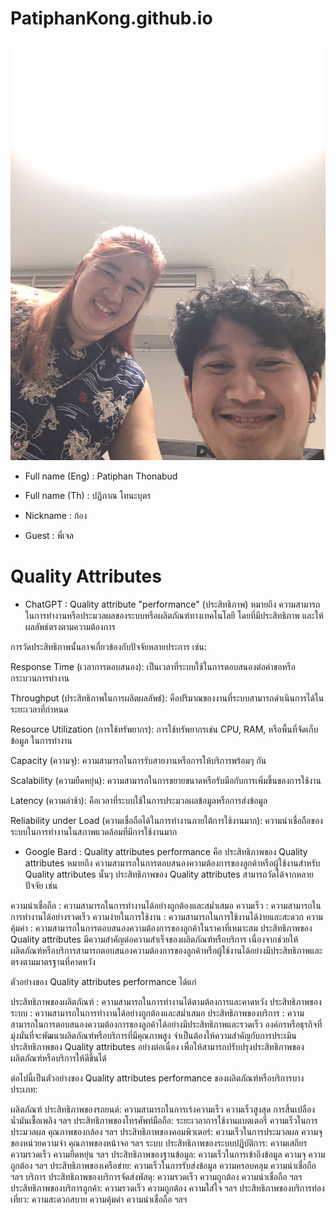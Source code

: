 # PatiphanKong.github.io
![alt text for screen readers](S__20602886.jpg "Text to show on mouseover")
* Full name (Eng) : Patiphan Thonabud

* Full name (Th) : ปฏิภาณ โทนะบุตร

* Nickname : ก้อง

* Guest : พี่เจล

# Quality Attributes
  * ChatGPT : Quality attribute "performance" (ประสิทธิภาพ) หมายถึง ความสามารถในการทำงานหรือประมวลผลของระบบหรือผลิตภัณฑ์ทางเทคโนโลยี โดยที่มีประสิทธิภาพ และให้ผลลัพธ์ตรงตามความต้องการ

การวัดประสิทธิภาพนั้นอาจเกี่ยวข้องกับปัจจัยหลายประการ เช่น:

Response Time (เวลาการตอบสนอง): เป็นเวลาที่ระบบใช้ในการตอบสนองต่อคำขอหรือกระบวนการทำงาน

Throughput (ประสิทธิภาพในการผลิตผลลัพธ์): คือปริมาณของงานที่ระบบสามารถดำเนินการได้ในระยะเวลาที่กำหนด

Resource Utilization (การใช้ทรัพยากร): การใช้ทรัพยากรเช่น CPU, RAM, หรือพื้นที่จัดเก็บข้อมูล ในการทำงาน

Capacity (ความจุ): ความสามารถในการรับสายงานหรือการให้บริการพร้อมๆ กัน

Scalability (ความยืดหยุ่น): ความสามารถในการขยายขนาดหรือรับมือกับการเพิ่มขึ้นของการใช้งาน

Latency (ความล่าช้า): คือเวลาที่ระบบใช้ในการประมวลผลข้อมูลหรือการส่งข้อมูล

Reliability under Load (ความเชื่อถือได้ในการทำงานภายใต้การใช้งานมาก): ความน่าเชื่อถือของระบบในการทำงานในสภาพแวดล้อมที่มีการใช้งานมาก
  * Google Bard : Quality attributes performance คือ ประสิทธิภาพของ Quality attributes หมายถึง ความสามารถในการตอบสนองความต้องการของลูกค้าหรือผู้ใช้งานสำหรับ Quality attributes นั้นๆ ประสิทธิภาพของ Quality attributes สามารถวัดได้จากหลายปัจจัย เช่น

ความน่าเชื่อถือ : ความสามารถในการทำงานได้อย่างถูกต้องและสม่ำเสมอ
ความเร็ว : ความสามารถในการทำงานได้อย่างรวดเร็ว
ความง่ายในการใช้งาน : ความสามารถในการใช้งานได้ง่ายและสะดวก
ความคุ้มค่า : ความสามารถในการตอบสนองความต้องการของลูกค้าในราคาที่เหมาะสม
ประสิทธิภาพของ Quality attributes มีความสำคัญต่อความสำเร็จของผลิตภัณฑ์หรือบริการ เนื่องจากช่วยให้ผลิตภัณฑ์หรือบริการสามารถตอบสนองความต้องการของลูกค้าหรือผู้ใช้งานได้อย่างมีประสิทธิภาพและตรงตามมาตรฐานที่คาดหวัง

ตัวอย่างของ Quality attributes performance ได้แก่

ประสิทธิภาพของผลิตภัณฑ์ : ความสามารถในการทำงานได้ตามต้องการและคาดหวัง
ประสิทธิภาพของระบบ : ความสามารถในการทำงานได้อย่างถูกต้องและสม่ำเสมอ
ประสิทธิภาพของบริการ : ความสามารถในการตอบสนองความต้องการของลูกค้าได้อย่างมีประสิทธิภาพและรวดเร็ว
องค์กรหรือธุรกิจที่มุ่งมั่นที่จะพัฒนาผลิตภัณฑ์หรือบริการที่มีคุณภาพสูง จำเป็นต้องให้ความสำคัญกับการประเมินประสิทธิภาพของ Quality attributes อย่างต่อเนื่อง เพื่อให้สามารถปรับปรุงประสิทธิภาพของผลิตภัณฑ์หรือบริการให้ดีขึ้นได้

ต่อไปนี้เป็นตัวอย่างของ Quality attributes performance ของผลิตภัณฑ์หรือบริการบางประเภท:

ผลิตภัณฑ์
ประสิทธิภาพของรถยนต์: ความสามารถในการเร่งความเร็ว ความเร็วสูงสุด การสิ้นเปลืองน้ำมันเชื้อเพลิง ฯลฯ
ประสิทธิภาพของโทรศัพท์มือถือ: ระยะเวลาการใช้งานแบตเตอรี่ ความเร็วในการประมวลผล คุณภาพของกล้อง ฯลฯ
ประสิทธิภาพของคอมพิวเตอร์: ความเร็วในการประมวลผล ความจุของหน่วยความจำ คุณภาพของหน้าจอ ฯลฯ
ระบบ
ประสิทธิภาพของระบบปฏิบัติการ: ความเสถียร ความรวดเร็ว ความยืดหยุ่น ฯลฯ
ประสิทธิภาพของฐานข้อมูล: ความเร็วในการเข้าถึงข้อมูล ความจุ ความถูกต้อง ฯลฯ
ประสิทธิภาพของเครือข่าย: ความเร็วในการรับส่งข้อมูล ความครอบคลุม ความน่าเชื่อถือ ฯลฯ
บริการ
ประสิทธิภาพของบริการจัดส่งพัสดุ: ความรวดเร็ว ความถูกต้อง ความน่าเชื่อถือ ฯลฯ
ประสิทธิภาพของบริการลูกค้า: ความรวดเร็ว ความถูกต้อง ความใส่ใจ ฯลฯ
ประสิทธิภาพของบริการท่องเที่ยว: ความสะดวกสบาย ความคุ้มค่า ความน่าเชื่อถือ ฯลฯ

